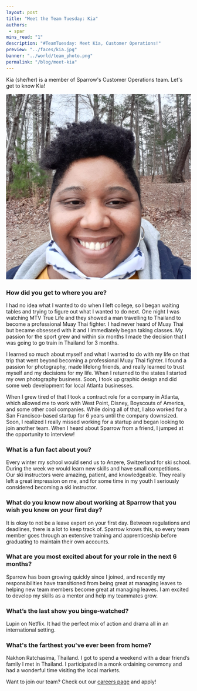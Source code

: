```yaml
---
layout: post
title: "Meet the Team Tuesday: Kia"
authors:
 - spar
mins_read: "1"
description: "#TeamTuesday: Meet Kia, Customer Operations!"
preview: "../faces/kia.jpg"
banner: "../world/team_photo.png"
permalink: "/blog/meet-kia"
---
```


<style>
  .blog-post-content img {
    width: 50%;
    margin-left: auto;
    margin-right: auto;
    display: block;
  }
</style>

Kia (she/her) is a member of Sparrow's Customer Operations team. Let's get to know Kia!

![Kia in her element](/assets/images/faces/kia.jpg)

### How did you get to where you are?

I had no idea what I wanted to do when I left college, so I began waiting tables and trying to figure out what I wanted to do next. One night I was watching MTV True Life and they showed a man travelling to Thailand to become a professional Muay Thai fighter. I had never heard of Muay Thai but became obsessed with it and I immediately began taking classes. My passion for the sport grew and within six months I made the decision that I was going to go train in Thailand for 3 months.

I learned so much about myself and what I wanted to do with my life on that trip that went beyond becoming a professional Muay Thai fighter. I found a passion for photography, made lifelong friends, and really learned to trust myself and my decisions for my life. When I returned to the states I started my own photography business. Soon, I took up graphic design and did some web development for local Atlanta businesses.

When I grew tired of that I took a contract role for a company in Atlanta, which allowed me to work with West Point, Disney, Boyscouts of America, and some other cool companies. While doing all of that, I also worked for a San Francisco-based startup for 6 years until the company downsized. Soon, I realized I really missed working for a startup and began looking to join another team. When I heard about Sparrow from a friend, I jumped at the opportunity to interview!

### What is a fun fact about you?

Every winter my school would send us to Anzere, Switzerland for ski school. During the week we would learn new skills and have small competitions. Our ski instructors were amazing, patient, and knowledgeable. They really left a great impression on me, and for some time in my youth I seriously considered becoming a ski instructor. 

### What do you know now about working at Sparrow that you wish you knew on your first day?

It is okay to not be a leave expert on your first day. Between regulations and deadlines, there is a lot to keep track of. Sparrow knows this, so every team member goes through an extensive training and apprenticeship before graduating to maintain their own accounts.

### What are you most excited about for your role in the next 6 months?

Sparrow has been growing quickly since I joined, and recently my responsibilities have transitioned from being great at managing leaves to helping new team members become great at managing leaves. I am excited to develop my skills as a mentor and help my teammates grow.

### What’s the last show you binge-watched?

Lupin on Netflix. It had the perfect mix of action and drama all in an international setting. 

### What's the farthest you've ever been from home?

Nakhon Ratchasima, Thailand. I got to spend a weekend with a dear friend’s family I met in Thailand. I participated in a monk ordaining ceremony and had a wonderful time visiting the local markets.   


Want to join our team? Check out our [careers page](https://trysparrow.com/careers) and apply!
